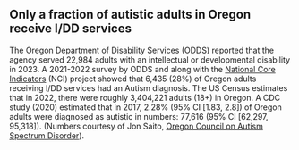 ## Only a fraction of autistic adults in Oregon receive I/DD services

The Oregon Department of Disability Services (ODDS) reported that the agency served 22,984 adults with an intellectual or developmental disability in 2023. A 2021-2022 survey by ODDS and along with the
[National Core Indicators](https://idd.nationalcoreindicators.org/") (NCI) project showed that 6,435 (28%) of Oregon adults receiving I/DD services had an Autism diagnosis. The US Census estimates that in 2022, there were roughly 3,404,221 adults (18+) in Oregon. A CDC study (2020) estimated that in 2017, 2.28% (95% CI [1.83, 2.8]) of Oregon adults were diagnosed as autistic in numbers: 77,616 (95% CI [62,297, 95,318]). (Numbers courtesy of Jon Saito, [Oregon Council on Autism Spectrum Disorder](https://www.orcommissionasd.org)).